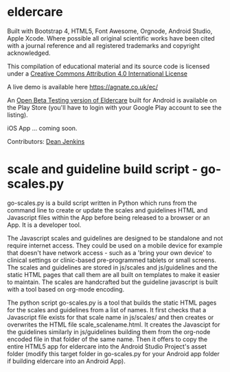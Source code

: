 # eldercare

Built with Bootstrap 4, HTML5, Font Awesome, Orgnode, Android Studio, Apple Xcode. Where possible all original scientific works have been cited with a journal reference and all registered trademarks and copyright acknowledged.

This compilation of educational material and its source code is licensed under a <a rel="license" href="http://creativecommons.org/licenses/by/4.0/">Creative Commons Attribution 4.0 International License</a>

A live demo is available here <a href="https://agnate.co.uk/ec/">https://agnate.co.uk/ec/</a>

An <a href="https://play.google.com/apps/testing/uk.co.agnate.eldercare">Open Beta Testing version of Eldercare</a> built for Android is available on the Play Store (you'll have to login with your Google Play account to see the listing).

iOS App ... coming soon.

Contributors:
<a href="https://about.me/deanjenkins">Dean Jenkins</a>

# scale and guideline build script - go-scales.py

go-scales.py is a build script written in Python which runs from the command line to create or update the scales and guidelines HTML and Javascript files within the App before being released to a browser or an App. It is a developer tool.

The Javascript scales and guidelines are designed to be standalone and not require internet access. They could be used on a mobile device for example that doesn't have network access - such as a 'bring your own device' to clinical settings or clinic-based pre-programmed tablets or small screens. The scales and guidelines are stored in js/scales and js/guidelines and the static HTML pages that call them are all built on templates to make it easier to maintain. The scales are handcrafted but the guideline javascript is built with a tool based on org-mode encoding.

The python script go-scales.py is a tool that builds the static HTML pages for the scales and guidelines from a list of names. It first checks that a Javascript file exists for that scale name in js/scales/ and then creates or overwrites the HTML file scale_scalename.html. It creates the Javascipt for the guidelines similarly in js/guidelines building them from the org-node encoded file in that folder of the same name. Then it offers to copy the entire HTML5 app for eldercare into the Android Studio Project's asset folder (modify this target folder in go-scales.py for your Android app folder if building eldercare into an Android App).
